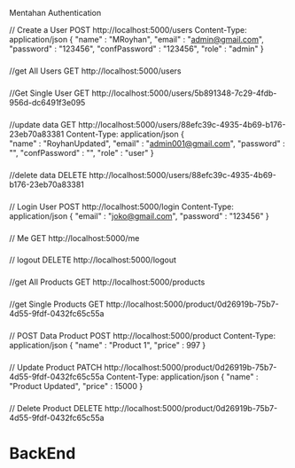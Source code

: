 Mentahan Authentication

// Create a User
POST http://localhost:5000/users
Content-Type: application/json
{
    "name" : "MRoyhan",
    "email" : "admin@gmail.com",
    "password" : "123456",
    "confPassword" : "123456",
    "role" : "admin"
}

###
//get All Users
GET http://localhost:5000/users

###
//Get Single User
GET http://localhost:5000/users/5b891348-7c29-4fdb-956d-dc6491f3e095

###
//update data
GET http://localhost:5000/users/88efc39c-4935-4b69-b176-23eb70a83381
Content-Type: application/json
{    
    "name" : "RoyhanUpdated",
    "email" : "admin001@gmail.com",
    "password" : "",
    "confPassword" : "",
    "role" : "user"
}

###
//delete data
DELETE http://localhost:5000/users/88efc39c-4935-4b69-b176-23eb70a83381

###
// Login User
POST http://localhost:5000/login
Content-Type: application/json
{
    "email" : "joko@gmail.com",
    "password" : "123456"
}

###
// Me
GET  http://localhost:5000/me

###
// logout
DELETE  http://localhost:5000/logout

###
//get All Products
GET http://localhost:5000/products

###
//get Single Products
GET http://localhost:5000/product/0d26919b-75b7-4d55-9fdf-0432fc65c55a

###
// POST Data Product
POST http://localhost:5000/product
Content-Type: application/json
{
    "name" : "Product 1",
    "price" : 997
}

###
// Update Product
PATCH http://localhost:5000/product/0d26919b-75b7-4d55-9fdf-0432fc65c55a
Content-Type: application/json
{
    "name" : "Product Updated",
    "price" : 15000
}

###
// Delete Product
DELETE  http://localhost:5000/product/0d26919b-75b7-4d55-9fdf-0432fc65c55a

# BackEnd
